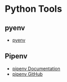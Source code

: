 # Python Tools

## pyenv

- [pyenv](https://github.com/pyenv/pyenv)

## Pipenv

- [pipenv Documentation](https://docs.pipenv.org/en/latest/)
- [pipenv GitHub](https://github.com/pypa/pipenv)

